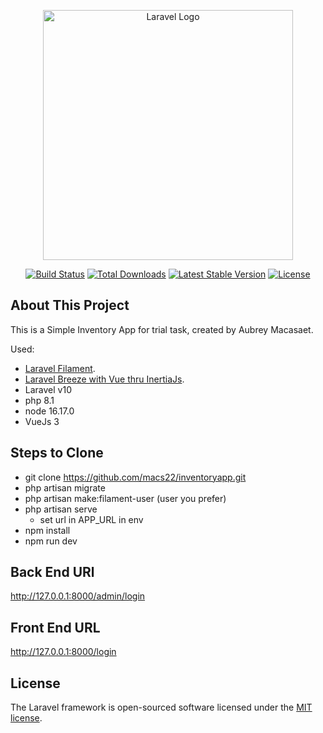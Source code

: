 <p align="center"><a href="https://laravel.com" target="_blank"><img src="https://raw.githubusercontent.com/laravel/art/master/logo-lockup/5%20SVG/2%20CMYK/1%20Full%20Color/laravel-logolockup-cmyk-red.svg" width="400" alt="Laravel Logo"></a></p>

<p align="center">
<a href="https://github.com/laravel/framework/actions"><img src="https://github.com/laravel/framework/workflows/tests/badge.svg" alt="Build Status"></a>
<a href="https://packagist.org/packages/laravel/framework"><img src="https://img.shields.io/packagist/dt/laravel/framework" alt="Total Downloads"></a>
<a href="https://packagist.org/packages/laravel/framework"><img src="https://img.shields.io/packagist/v/laravel/framework" alt="Latest Stable Version"></a>
<a href="https://packagist.org/packages/laravel/framework"><img src="https://img.shields.io/packagist/l/laravel/framework" alt="License"></a>
</p>

## About This Project

This is a Simple Inventory App for trial task, created by Aubrey Macasaet.

Used:
- [Laravel Filament](https://filamentphp.com/docs).
- [Laravel Breeze with Vue thru InertiaJs](https://laravel.com/docs/container).
- Laravel v10
- php 8.1
- node 16.17.0
- VueJs 3

## Steps to Clone

- git clone https://github.com/macs22/inventoryapp.git
- php artisan migrate
- php artisan make:filament-user (user you prefer)
- php artisan serve
    - set url in APP_URL in env
- npm install
- npm run dev

## Back End URl

http://127.0.0.1:8000/admin/login

## Front End URL

http://127.0.0.1:8000/login

## License

The Laravel framework is open-sourced software licensed under the [MIT license](https://opensource.org/licenses/MIT).
